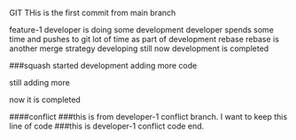 GIT
THis is the first commit from main branch

feature-1
developer is doing some development
developer spends some time and pushes to git lot of time as part of development
rebase
rebase is another merge strategy
developing still
now development is completed

###squash
started development
adding more code

still adding more

now it is completed

####conflict
###this is from developer-1 conflict branch. I want to keep this line of code
###this is developer-1 conflict code end.